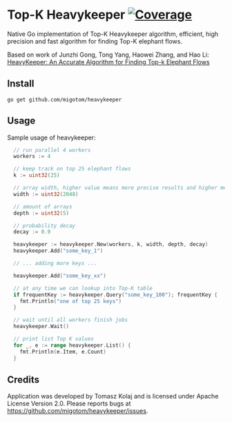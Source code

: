 # Top-K Heavykeeper [![Coverage](https://gocover.io/_badge/github.com/migotom/heavykeeper)](https://gocover.io/github.com/migotom/heavykeeper)

Native Go implementation of Top-K Heavykeeper algorithm, efficient, high precision and fast algorithm for finding Top-K elephant flows.

Based on work of Junzhi Gong, Tong Yang, Haowei Zhang, and Hao Li: [HeavyKeeper: An Accurate Algorithm
for Finding Top-k Elephant Flows](https://www.usenix.org/system/files/conference/atc18/atc18-gong.pdf)

## Install

```
go get github.com/migotom/heavykeeper
```

## Usage

Sample usage of heavykeeper:

```go
  // run parallel 4 workers
  workers := 4

  // keep track on top 25 elephant flows
  k := uint32(25)

  // array width, higher value means more precise results and higher memory consumption
  width := uint32(2048)

  // amount of arrays
  depth := uint32(5)

  // probability decay
  decay := 0.9

  heavykeeper := heavykeeper.New(workers, k, width, depth, decay)
  heavykeeper.Add("some_key_1")

  // ... adding more keys ...

  heavykeeper.Add("some_key_xx")

  // at any time we can lookup into Top-K table
  if frequentKey := heavykeeper.Query("some_key_100"); frequentKey {
    fmt.Println("one of top 25 keys")
  }

  // wait until all workers finish jobs
  heavykeeper.Wait()

  // print list Top K values
  for _, e := range heavykeeper.List() {
    fmt.Println(e.Item, e.Count)
  }
```

## Credits

Application was developed by Tomasz Kolaj and is licensed under Apache License Version 2.0. Please reports bugs at https://github.com/migotom/heavykeeper/issues.
